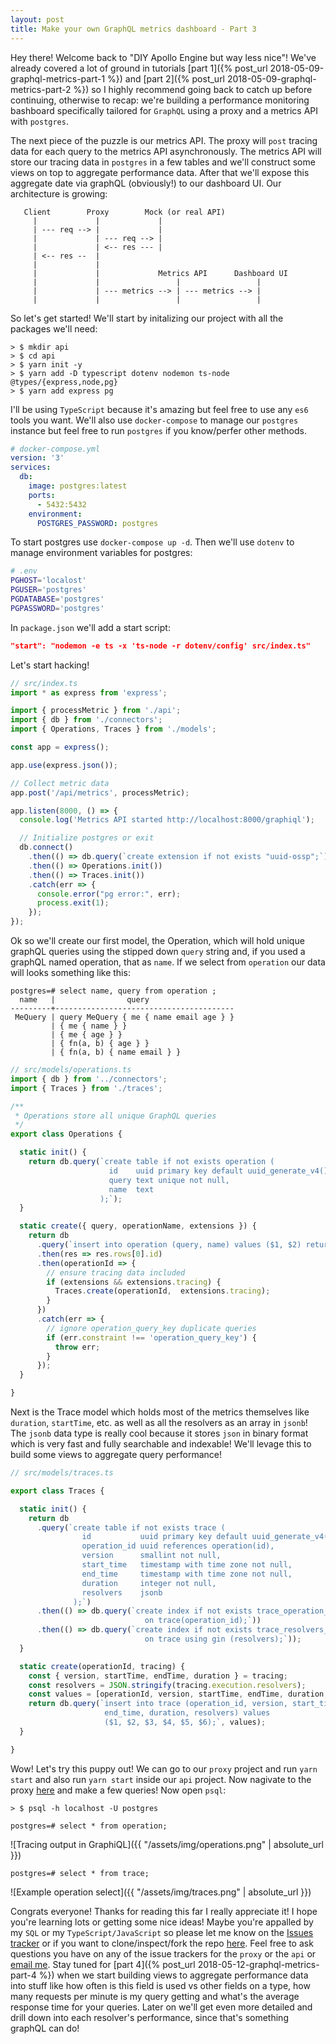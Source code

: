 ```yaml
---
layout: post
title: Make your own GraphQL metrics dashboard - Part 3
---
```


Hey there! Welcome back to "DIY Apollo Engine but way less nice"! We've already covered a lot of ground in tutorials [part 1]({% post_url 2018-05-09-graphql-metrics-part-1 %}) and [part 2]({% post_url 2018-05-09-graphql-metrics-part-2 %}) so I highly recommend going back to catch up before continuing, otherwise to recap: we're building a performance monitoring bashboard specifically tailored for `GraphQL` using a proxy and a metrics API with `postgres`.

The next piece of the puzzle is our metrics API. The proxy will `post` tracing data for each query to the metrics API asynchronously. The metrics API will store our tracing data in `postgres` in a few tables and we'll construct some views on top to aggregate performance data. After that we'll expose this aggregate date via graphQL (obviously!) to our dashboard UI. Our architecture is growing:

```
   Client        Proxy        Mock (or real API)
     |             |             |
     | --- req --> |             |
     |             | --- req --> |
     |             | <-- res --- |
     | <-- res --  |
     |             |
     |             |             Metrics API      Dashboard UI
     |             |                 |                 |
     |             | --- metrics --> | --- metrics --> |
     |             |                 |                 |
```

So let's get started! We'll start by initalizing our project with all the packages we'll need:

```
> $ mkdir api
> $ cd api
> $ yarn init -y
> $ yarn add -D typescript dotenv nodemon ts-node @types/{express,node,pg}
> $ yarn add express pg
```

I'll be using `TypeScript` because it's amazing but feel free to use any `es6` tools you want. We'll also use `docker-compose` to manage our `postgres` instance but feel free to run `postgres` if you know/perfer other methods.

```yaml
# docker-compose.yml
version: '3'
services:
  db:
    image: postgres:latest
    ports:
      - 5432:5432
    environment:
      POSTGRES_PASSWORD: postgres
```

To start postgres use `docker-compose up -d`. Then we'll use `dotenv` to manage environment variables for postgres:

```bash
# .env
PGHOST='localost'
PGUSER='postgres'
PGDATABASE='postgres'
PGPASSWORD='postgres'
```

In `package.json` we'll add a start script:

```json
"start": "nodemon -e ts -x 'ts-node -r dotenv/config' src/index.ts"
```

Let's start hacking!

```typescript
// src/index.ts
import * as express from 'express';

import { processMetric } from './api';
import { db } from './connectors';
import { Operations, Traces } from './models';

const app = express();

app.use(express.json());

// Collect metric data
app.post('/api/metrics', processMetric);

app.listen(8000, () => {
  console.log('Metrics API started http://localhost:8000/graphiql');

  // Initialize postgres or exit
  db.connect()
    .then(() => db.query(`create extension if not exists "uuid-ossp";`))
    .then(() => Operations.init())
    .then(() => Traces.init())
    .catch(err => {
      console.error("pg error:", err);
      process.exit(1);
    });
});
```

Ok so we'll create our first model, the Operation, which will hold unique graphQL queries using the stipped down `query` string and, if you used a graphQL named operation, that as `name`. If we select from `operation` our data will looks something like this:

```
postgres=# select name, query from operation ;
  name   |                query
---------+----------------------------------------
 MeQuery | query MeQuery { me { name email age } }
         | { me { name } }
         | { me { age } }
         | { fn(a, b) { age } }
         | { fn(a, b) { name email } }
```

```typescript
// src/models/operations.ts
import { db } from '../connectors';
import { Traces } from './traces';

/**
 * Operations store all unique GraphQL queries
 */
export class Operations {

  static init() {
    return db.query(`create table if not exists operation (
                      id    uuid primary key default uuid_generate_v4(),
                      query text unique not null,
                      name  text
                    );`);
  }

  static create({ query, operationName, extensions }) {
    return db
      .query(`insert into operation (query, name) values ($1, $2) returning id`)
      .then(res => res.rows[0].id)
      .then(operationId => {
        // ensure tracing data included
        if (extensions && extensions.tracing) {
          Traces.create(operationId,  extensions.tracing);
        }
      })
      .catch(err => {
        // ignore operation_query_key duplicate queries
        if (err.constraint !== 'operation_query_key') {
          throw err;
        }
      });
  }

}
```

Next is the Trace model which holds most of the metrics themselves like `duration`, `startTime`, etc. as well as all the resolvers as an array in `jsonb`! The `jsonb` data type is really cool because it stores `json` in binary format which is very fast and fully searchable and indexable! We'll levage this to build some views to aggregate query performance!

```typescript
// src/models/traces.ts

export class Traces {

  static init() {
    return db
      .query(`create table if not exists trace (
                id           uuid primary key default uuid_generate_v4(),
                operation_id uuid references operation(id),
                version      smallint not null,
                start_time   timestamp with time zone not null,
                end_time     timestamp with time zone not null,
                duration     integer not null,
                resolvers    jsonb
              );`)
      .then(() => db.query(`create index if not exists trace_operation_id_idx
                              on trace(operation_id);`))
      .then(() => db.query(`create index if not exists trace_resolvers_idx
                              on trace using gin (resolvers);`));
  }

  static create(operationId, tracing) {
    const { version, startTime, endTime, duration } = tracing;
    const resolvers = JSON.stringify(tracing.execution.resolvers);
    const values = [operationId, version, startTime, endTime, duration, resolvers];
    return db.query(`insert into trace (operation_id, version, start_time,
                     end_time, duration, resolvers) values
                     ($1, $2, $3, $4, $5, $6);`, values);
  }

}
```

Wow! Let's try this puppy out! We can go to our `proxy` project and run `yarn start` and also run `yarn start` inside our `api` project. Now nagivate to the proxy [here](http://localhost:4000/graphiql) and make a few queries! Now open `psql`:

```
> $ psql -h localhost -U postgres

postgres=# select * from operation;
```

![Tracing output in GraphiQL]({{ "/assets/img/operations.png" | absolute_url }})

```
postgres=# select * from trace;
```

![Example operation select]({{ "/assets/img/traces.png" | absolute_url }})

Congrats everyone! Thanks for reading this far I really appreciate it! I hope you're learning lots or getting some nice ideas! Maybe you're appalled by my `SQL` or my `TypeScript/JavaScript` so please let me know on the [Issues tracker](https://github.com/mpicard/graphql-metrics-api/issues) or if you want to clone/inspect/fork the repo [here](https://github.com/mpicard/graphql-metrics-api/tree/part-3). Feel free to ask questions you have on any of the issue trackers for the `proxy` or the `api` or <a href="mailto:martin8768@gmail.com">email me</a>. Stay tuned for [part 4]({% post_url 2018-05-12-graphql-metrics-part-4 %}) when we start building views to aggregate performance data into stuff like how often is this field is used vs other fields on a type, how many requests per minute is my query getting and what's the average response time for your queries. Later on we'll get even more detailed and drill down into each resolver's performance, since that's something graphQL can do!
